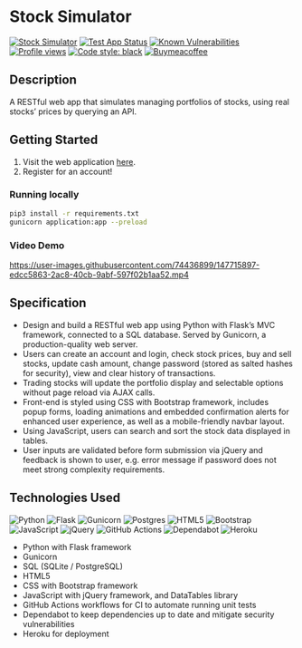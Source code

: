 # Stock Simulator

[![Stock Simulator](https://img.shields.io/website-up-down-green-red/https/danieltsiang.github.io.svg)](https://stock-simulator-dt.herokuapp.com/)
[![Test App Status](https://github.com/DanielTsiang/stock-simulator/actions/workflows/test-app.yml/badge.svg?&kill_cache=1)](https://github.com/DanielTsiang/stock-simulator/actions/workflows/test-app.yml)
[![Known Vulnerabilities](https://snyk.io/test/github/DanielTsiang/stock-simulator/badge.svg)](https://snyk.io/test/github/DanielTsiang/stock-simulator)
[![Profile views](https://gpvc.arturio.dev/stock-simulator)](https://gpvc.arturio.dev/stock-simulator)
[![Code style: black](https://img.shields.io/badge/code%20style-black-000000.svg)](https://github.com/psf/black)
[![Buymeacoffee](https://badgen.net/badge/icon/buymeacoffee?icon=buymeacoffee&label)](https://www.buymeacoffee.com/dantsiang8)

## Description
A RESTful web app that simulates managing portfolios of stocks, using real stocks’ prices by querying an API.

## Getting Started
1. Visit the web application [here](https://stock-simulator-dt.herokuapp.com/).
2. Register for an account!

### Running locally
```bash
pip3 install -r requirements.txt
gunicorn application:app --preload
```

### Video Demo
https://user-images.githubusercontent.com/74436899/147715897-edcc5863-2ac8-40cb-9abf-597f02b1aa52.mp4

## Specification
* Design and build a RESTful web app using Python with Flask’s MVC framework, connected to a SQL database. Served by Gunicorn, a production-quality web server.
* Users can create an account and login, check stock prices, buy and sell stocks, update cash amount, change password (stored as salted hashes for security), view and clear history of transactions.
* Trading stocks will update the portfolio display and selectable options without page reload via AJAX calls.
* Front-end is styled using CSS with Bootstrap framework, includes popup forms, loading animations and embedded confirmation alerts for enhanced user experience, as well as a mobile-friendly navbar layout.
* Using JavaScript, users can search and sort the stock data displayed in tables.
* User inputs are validated before form submission via jQuery and feedback is shown to user, e.g. error message if password does not meet strong complexity requirements.

## Technologies Used
![Python](https://img.shields.io/badge/python-3670A0?logo=python&logoColor=ffdd54)
![Flask](https://img.shields.io/badge/flask-%23000.svg?logo=flask&logoColor=white)
![Gunicorn](https://img.shields.io/badge/gunicorn-%298729.svg?logo=gunicorn&logoColor=white)
![Postgres](https://img.shields.io/badge/postgres-%23316192.svg?logo=postgresql&logoColor=white)
![HTML5](https://img.shields.io/badge/html5-%23E34F26.svg?logo=html5&logoColor=white)
![Bootstrap](https://img.shields.io/badge/bootstrap-%23563D7C.svg?logo=bootstrap&logoColor=white)
![JavaScript](https://img.shields.io/badge/javascript-%23323330.svg?logo=javascript&logoColor=%23F7DF1E)
![jQuery](https://img.shields.io/badge/jquery-%230769AD.svg?logo=jquery&logoColor=white)
![GitHub Actions](https://img.shields.io/badge/github%20actions-%232671E5.svg?logo=githubactions&logoColor=white)
![Dependabot](https://img.shields.io/badge/dependabot-025E8C?logo=dependabot&logoColor=white)
![Heroku](https://img.shields.io/badge/heroku-%23430098.svg?logo=heroku&logoColor=white)

* Python with Flask framework
* Gunicorn
* SQL (SQLite / PostgreSQL)
* HTML5
* CSS with Bootstrap framework
* JavaScript with jQuery framework, and DataTables library
* GitHub Actions workflows for CI to automate running unit tests
* Dependabot to keep dependencies up to date and mitigate security vulnerabilities
* Heroku for deployment
